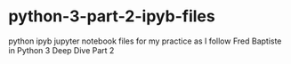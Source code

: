 # python-3-part-2-ipyb-files
python ipyb jupyter notebook files for my practice as I follow Fred Baptiste in Python 3 Deep Dive Part 2
